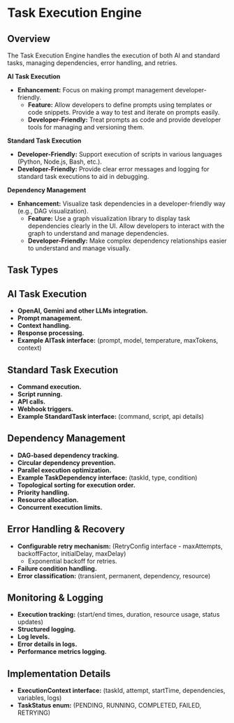 # Task Execution Engine

## Overview
The Task Execution Engine handles the execution of both AI and standard tasks, managing dependencies, error handling, and retries.

**AI Task Execution**

*   **Enhancement:** Focus on making prompt management developer-friendly.
    *   **Feature:** Allow developers to define prompts using templates or code snippets. Provide a way to test and iterate on prompts easily.
    *   **Developer-Friendly:** Treat prompts as code and provide developer tools for managing and versioning them.

**Standard Task Execution**

*   **Developer-Friendly:** Support execution of scripts in various languages (Python, Node.js, Bash, etc.).
*   **Developer-Friendly:** Provide clear error messages and logging for standard task executions to aid in debugging.

**Dependency Management**

*   **Enhancement:** Visualize task dependencies in a developer-friendly way (e.g., DAG visualization).
    *   **Feature:** Use a graph visualization library to display task dependencies clearly in the UI. Allow developers to interact with the graph to understand and manage dependencies.
    *   **Developer-Friendly:** Make complex dependency relationships easier to understand and manage visually.


## Task Types

## AI Task Execution

*   **OpenAI, Gemini and other LLMs integration.**
*   **Prompt management.**
*   **Context handling.**
*   **Response processing.**
*   **Example AITask interface:** (prompt, model, temperature, maxTokens, context)

## Standard Task Execution

*   **Command execution.**
*   **Script running.**
*   **API calls.**
*   **Webhook triggers.**
*   **Example StandardTask interface:** (command, script, api details)

## Dependency Management

*   **DAG-based dependency tracking.**
*   **Circular dependency prevention.**
*   **Parallel execution optimization.**
*   **Example TaskDependency interface:** (taskId, type, condition)
*   **Topological sorting for execution order.**
*   **Priority handling.**
*   **Resource allocation.**
*   **Concurrent execution limits.**

## Error Handling & Recovery

*   **Configurable retry mechanism:** (RetryConfig interface - maxAttempts, backoffFactor, initialDelay, maxDelay)
    *   Exponential backoff for retries.
*   **Failure condition handling.**
*   **Error classification:** (transient, permanent, dependency, resource)

## Monitoring & Logging

*   **Execution tracking:** (start/end times, duration, resource usage, status updates)
*   **Structured logging.**
*   **Log levels.**
*   **Error details in logs.**
*   **Performance metrics logging.**

## Implementation Details

*   **ExecutionContext interface:** (taskId, attempt, startTime, dependencies, variables, logs)
*   **TaskStatus enum:** (PENDING, RUNNING, COMPLETED, FAILED, RETRYING)
